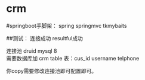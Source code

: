 # crm

#springboot手脚架： spring springmvc tkmybaits

##测试：
连接成功 resultful成功

连接池 druid
mysql 8  
需要数据库加 crm table 表：cus_id username telphone

你copy需要修改连接池即可配置即可。
